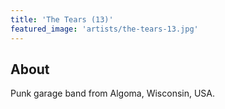 ```yaml
---
title: 'The Tears (13)'
featured_image: 'artists/the-tears-13.jpg'
---
```


## About

Punk garage band from Algoma, Wisconsin, USA.
